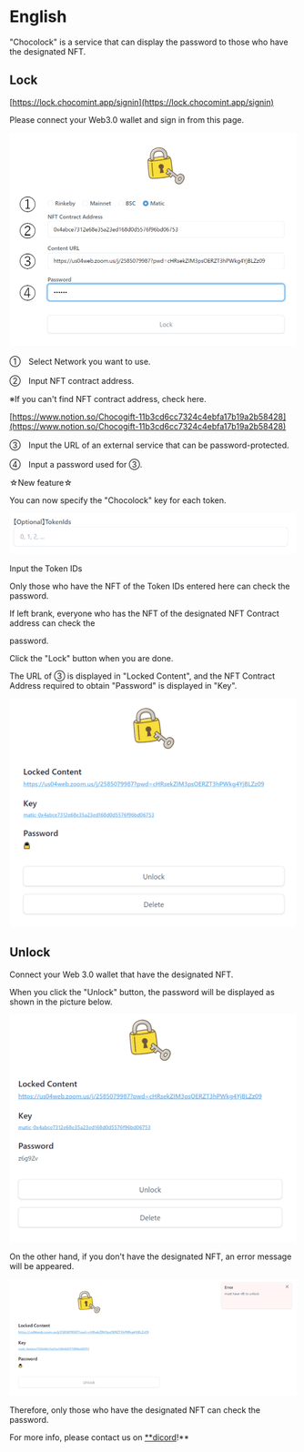 # English

"Chocolock" is a service that can display the password to those who have the designated NFT.

## Lock

[https://lock.chocomint.app/signin](https://lock.chocomint.app/signin)

Please connect your Web3.0 wallet and sign in from this page.

![](../../../.gitbook/assets/image%20%2831%29.png)

①　Select Network you want to use.

②　Input NFT contract address.

※If you can't find NFT contract address, check here.

[https://www.notion.so/Chocogift-11b3cd6cc7324c4ebfa17b19a2b58428](https://www.notion.so/Chocogift-11b3cd6cc7324c4ebfa17b19a2b58428)

③　Input the URL of an external service that can be password-protected.

④　Input a password used for ③.

☆New feature☆

You can now specify the "Chocolock" key for each token.

![](../../../.gitbook/assets/image%20%284%29.png)

Input the Token IDs

Only those who have the NFT of the Token IDs entered here can check the password.

If left brank, everyone who has the NFT of the designated NFT Contract address can check the

password.

Click the "Lock" button when you are done.

The URL of ③ is displayed in "Locked Content", and the NFT Contract Address required to obtain "Password" is displayed in "Key".

![](../../../.gitbook/assets/image.png)

## Unlock

Connect your Web 3.0 wallet that have the designated NFT.

When you click the "Unlock" button, the password will be displayed as shown in the picture below.

![](../../../.gitbook/assets/image%20%2823%29.png)

On the other hand, if you don't have the designated NFT, an error message will be appeared.

![](../../../.gitbook/assets/image%20%2818%29.png)

Therefore, only those who have the designated NFT can check the password.

For more info, please contact us on [\*\*dicord](https://discord.gg/EaCUBgAu)!\*\*

